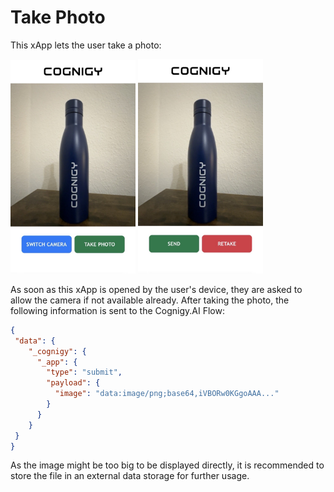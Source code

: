 # Take Photo

This xApp lets the user take a photo:

<img src="./docs/example_1.jpeg" width="200">
<img src="./docs/example_2.jpeg" width="200">

As soon as this xApp is opened by the user's device, they are asked to allow the camera if not available already. After taking the photo, the following information is sent to the Cognigy.AI Flow:

```json
{
 "data": {
    "_cognigy": {
      "_app": {
        "type": "submit",
        "payload": {
          "image": "data:image/png;base64,iVBORw0KGgoAAA..."
        }
      }
    }
 }
}
```

As the image might be too big to be displayed directly, it is recommended to store the file in an external data storage for further usage.